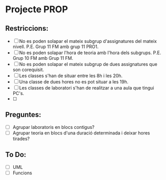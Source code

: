# Projecte PROP

## Restriccions:

- [ ] No es poden solapar el mateix subgrup d'assignatures del mateix nivell. P.E. Grup 11 FM amb grup 11 PRO1.
- [ ] No es poden solapar l'hora de teoria amb l'hora dels subgrups. P.E. Grup 10 FM amb Grup 11 FM.
- [ ] No es poden solapar el mateix subgrup de dues assignatures que son corequisit.
- [ ] Les classes s'han de situar entre les 8h i les 20h.
- [ ] Una classe de dues hores no es pot situar a les 19h.
- [ ] Les classes de laboratori s'han de realitzar a una aula que tingui PC's.
- [ ]

## Preguntes:

- [ ] Agrupar laboratoris en blocs contigus?
- [ ] Agrupar teoria en blocs d'una duració determinada i deixar hores tirades?

## To Do:

- [ ] UML
- [ ] Funcions
